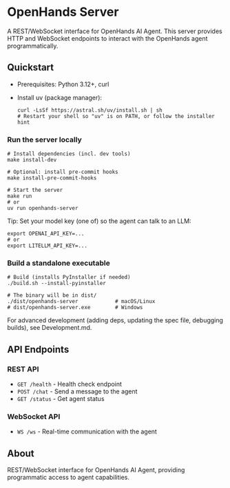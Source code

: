# OpenHands Server

A REST/WebSocket interface for OpenHands AI Agent. This server provides HTTP and WebSocket endpoints to interact with the OpenHands agent programmatically.

## Quickstart

- Prerequisites: Python 3.12+, curl
- Install uv (package manager):

  ```
  curl -LsSf https://astral.sh/uv/install.sh | sh
  # Restart your shell so "uv" is on PATH, or follow the installer hint
  ```

### Run the server locally

```
# Install dependencies (incl. dev tools)
make install-dev

# Optional: install pre-commit hooks
make install-pre-commit-hooks

# Start the server
make run
# or
uv run openhands-server
```

Tip: Set your model key (one of) so the agent can talk to an LLM:

```
export OPENAI_API_KEY=...
# or
export LITELLM_API_KEY=...
```

### Build a standalone executable

```
# Build (installs PyInstaller if needed)
./build.sh --install-pyinstaller

# The binary will be in dist/
./dist/openhands-server            # macOS/Linux
# dist/openhands-server.exe        # Windows
```

For advanced development (adding deps, updating the spec file, debugging builds), see Development.md.

## API Endpoints

### REST API
- `GET /health` - Health check endpoint
- `POST /chat` - Send a message to the agent
- `GET /status` - Get agent status

### WebSocket API
- `WS /ws` - Real-time communication with the agent

## About

REST/WebSocket interface for OpenHands AI Agent, providing programmatic access to agent capabilities.